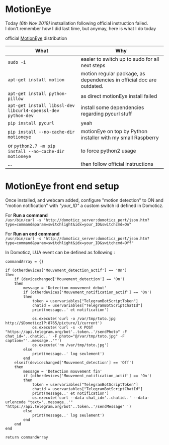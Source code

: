 # MotionEye

Today _(6th Nov 2019)_ instsallation following official instruction failed.  
I don't remember how I did last time, but anymay, here is what I do today

official [MotionEye](https://github.com/ccrisan/motioneye) distribution

What|Why
----|---
``sudo -i``|easier to switch up to sudo for all next steps
``apt-get install motion``|motion regular package, as dependencies in official doc are outdated.
``apt-get install python-pillow``|as direct motionEye install failed
``apt-get install libssl-dev libcurl4-openssl-dev python-dev``|install some dependencies regarding pycurl stuff
``pip install pycurl``|yeah
``pip install --no-cache-dir motioneye``| motionEye on top by Python installer with my small Raspberry
or ``python2.7 -m pip install --no-cache-dir motioneye``| to force python2 usage
...|then follow official instructions

# MotionEye front end setup

Once installed, and webcam added, configure "motion detection" to ON and "motion notification" with *"your_ID"* a custom switch id defined in Domoticz. 

For **Run a command**    
``/usr/bin/curl -s "http://domoticz_server:domoticz_port/json.htm?type=command&param=switchlight&idx=your_ID&switchcmd=On"``

For **Run an end command**   
``/usr/bin/curl -s "http://domoticz_server:domoticz_port/json.htm?type=command&param=switchlight&idx=your_ID&switchcmd=Off"``

In Domoticz, LUA event can be defined as following :

```
commandArray = {}

if (otherdevices['Mouvement_detection_actif'] == 'On')
then
    if (devicechanged['Mouvement_detection'] == 'On')
    then
        message = 'Detection mouvement debut'
        if (otherdevices['Mouvement_notification_actif'] == 'On')
        then
            token = uservariables["TelegramBotScriptToken"]
            chatid = uservariables["TelegramBotScriptChatId"]
            print(message..' et notification')
    
            os.execute('curl -o /var/tmp/toto.jpg http://$DomoticzIP:8765/picture/1/current')
            os.execute('curl -s -X POST "https://api.telegram.org/bot'..token..'/sendPhoto" -F chat_id='..chatid..' -F photo="@/var/tmp/toto.jpg" -F caption="'..message..'"')
            os.execute('rm /var/tmp/toto.jpg')
        else
            print(message..' log seulement')
        end
    elseif(devicechanged['Mouvement_detection'] == 'Off') 
    then
        message = 'Detection mouvement fin'
        if (otherdevices['Mouvement_notification_actif'] == 'On')
        then
            token = uservariables["TelegramBotScriptToken"]
            chatid = uservariables["TelegramBotScriptChatId"]
            print(message..' et notification')
            os.execute('curl --data chat_id='..chatid..' --data-urlencode "text='..message..'"  "https://api.telegram.org/bot'..token..'/sendMessage" ')
        else
            print(message..' log seulement')
        end
    end
end

return commandArray
```
